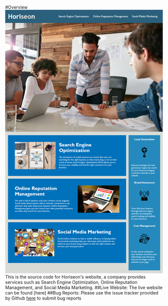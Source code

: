 #Overview
![example screenshot](/Assets/images/01-html-css-git-homework-demo.png)
This is the source code for Horiseon's website, a company provides services such as Search Engine Optimization, Online Reputation Management, and Social Media Marketing.
##Live Website:
The live website can be found [here]
##Bug Reports:
Please use the issue tracker provided by Github [here](https://github.com/Gabriel-Viernes/assign8-24/issues) to submit bug reports

